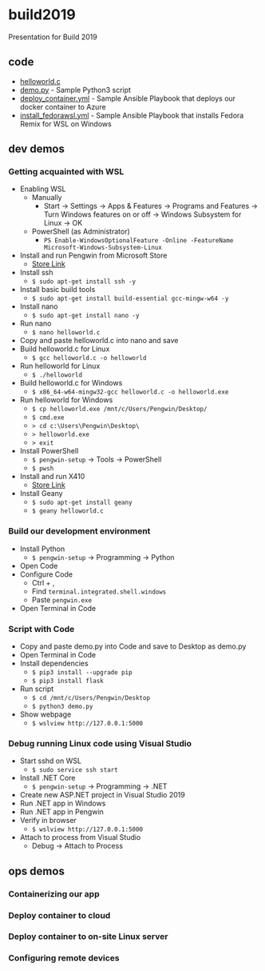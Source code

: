 # build2019
Presentation for Build 2019

## code

- [helloworld.c](https://github.com/WhitewaterFoundry/build2019/blob/master/helloworld.c)
- [demo.py](https://github.com/WhitewaterFoundry/build2019/blob/master/demo.py) - Sample Python3 script
- [deploy_container.yml](https://github.com/WhitewaterFoundry/build2019/blob/master/deploy_container.yml) - Sample Ansible Playbook that deploys our docker container to Azure
- [install_fedorawsl.yml](https://github.com/WhitewaterFoundry/build2019/blob/master/install_fedorawsl.yml) - Sample Ansible Playbook that installs Fedora Remix for WSL on Windows

## dev demos 

### Getting acquainted with WSL

- Enabling WSL
    - Manually
        - Start -> Settings -> Apps & Features -> Programs and Features -> Turn Windows features on or off -> Windows Subsystem for Linux -> OK
    - PowerShell (as Administrator)
        - `PS Enable-WindowsOptionalFeature -Online -FeatureName Microsoft-Windows-Subsystem-Linux`
- Install and run Pengwin from Microsoft Store
    - [Store Link](https://www.microsoft.com/en-us/p/pengwin/9nv1gv1pxz6p)
- Install ssh
    - `$ sudo apt-get install ssh -y`
- Install basic build tools
    - `$ sudo apt-get install build-essential gcc-mingw-w64 -y`
- Install nano
    - `$ sudo apt-get install nano -y`
- Run nano
    - `$ nano helloworld.c`
- Copy and paste helloworld.c into nano and save
- Build helloworld.c for Linux
    - `$ gcc helloworld.c -o helloworld`
- Run helloworld for Linux
    - `$ ./helloworld`
- Build helloworld.c for Windows
    - `$ x86_64-w64-mingw32-gcc helloworld.c -o helloworld.exe`
- Run helloworld for Windows
    - `$ cp helloworld.exe /mnt/c/Users/Pengwin/Desktop/`
    - `$ cmd.exe`
    - `> cd c:\Users\Pengwin\Desktop\`
    - `> helloworld.exe`
    - `> exit`
- Install PowerShell
    - `$ pengwin-setup` -> Tools -> PowerShell
    - `$ pwsh`
- Install and run X410
    - [Store Link](https://www.microsoft.com/en-us/p/x410/9nlp712zmn9q)
- Install Geany
    - `$ sudo apt-get install geany`
    - `$ geany helloworld.c`

### Build our development environment

- Install Python
    - `$ pengwin-setup` -> Programming -> Python
- Open Code
- Configure Code
    - Ctrl + ,
    - Find `terminal.integrated.shell.windows`
    - Paste `pengwin.exe`
- Open Terminal in Code

### Script with Code

- Copy and paste demo.py into Code and save to Desktop as demo.py
- Open Terminal in Code
- Install dependencies 
    - `$ pip3 install --upgrade pip`
    - `$ pip3 install flask` 
- Run script
    - `$ cd /mnt/c/Users/Pengwin/Desktop`
    - `$ python3 demo.py`
- Show webpage
    - `$ wslview http://127.0.0.1:5000`

### Debug running Linux code using Visual Studio

- Start sshd on WSL
    - `$ sudo service ssh start`
- Install .NET Core
    - `$ pengwin-setup` -> Programming -> .NET
- Create new ASP.NET project in Visual Studio 2019
- Run .NET app in Windows
- Run .NET app in Pengwin
- Verify in browser
    - `$ wslview http://127.0.0.1:5000`
- Attach to process from Visual Studio
    - Debug -> Attach to Process

## ops demos 

### Containerizing our app

### Deploy container to cloud​

### Deploy container to on-site Linux server​

### Configuring remote devices​